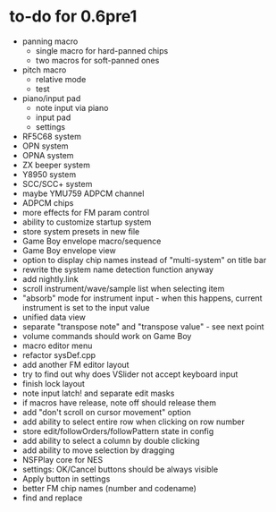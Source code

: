 # to-do for 0.6pre1

- panning macro
  - single macro for hard-panned chips
  - two macros for soft-panned ones
- pitch macro
  - relative mode
  - test
- piano/input pad
  - note input via piano
  - input pad
  - settings
- RF5C68 system
- OPN system
- OPNA system
- ZX beeper system
- Y8950 system
- SCC/SCC+ system
- maybe YMU759 ADPCM channel
- ADPCM chips
- more effects for FM param control
- ability to customize startup system
- store system presets in new file
- Game Boy envelope macro/sequence
- Game Boy envelope view
- option to display chip names instead of "multi-system" on title bar
- rewrite the system name detection function anyway
- add nightly.link
- scroll instrument/wave/sample list when selecting item
- "absorb" mode for instrument input - when this happens, current instrument is set to the input value
- unified data view
- separate "transpose note" and "transpose value" - see next point
- volume commands should work on Game Boy
- macro editor menu
- refactor sysDef.cpp
- add another FM editor layout
- try to find out why does VSlider not accept keyboard input
- finish lock layout
- note input latch! and separate edit masks
- if macros have release, note off should release them
- add "don't scroll on cursor movement" option
- add ability to select entire row when clicking on row number
- store edit/followOrders/followPattern state in config
- add ability to select a column by double clicking
- add ability to move selection by dragging
- NSFPlay core for NES
- settings: OK/Cancel buttons should be always visible
- Apply button in settings
- better FM chip names (number and codename)
- find and replace
